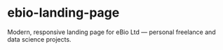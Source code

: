 # ebio-landing-page
Modern, responsive landing page for eBio Ltd — personal freelance and data science projects.
